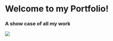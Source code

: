 <h1>Welcome to my Portfolio!</h1>
<h3>A show case of all my work</h3>
<p>
  <img src="https://img.shields.io/badge/React-20232A?style=for-the-badge&logo=react&logoColor=61DAFB" />
  
</p>
